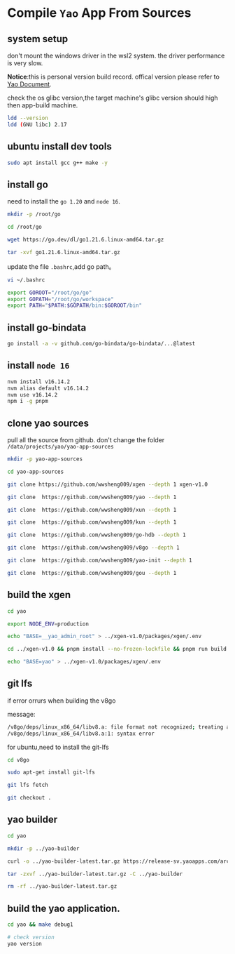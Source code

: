 # Compile `Yao` App From Sources


## system setup

don't mount the windows driver in the wsl2 system. the driver performance is very slow.


**Notice**:this is personal version build record. offical version please refer to [Yao Document](https://yaoapps.com/doc/%E4%B8%93%E5%AE%B6/%E6%BA%90%E7%A0%81%E7%BC%96%E8%AF%91).

check the os glibc version,the target machine's glibc version should high then app-build machine.
```sh
ldd --version
ldd (GNU libc) 2.17
```


## ubuntu install dev tools

```sh
sudo apt install gcc g++ make -y
```



## install go 

need to install the `go 1.20` and `node 16`.

```sh
mkdir -p /root/go

cd /root/go

wget https://go.dev/dl/go1.21.6.linux-amd64.tar.gz

tar -xvf go1.21.6.linux-amd64.tar.gz
```

update the file `.bashrc`,add go path。

```sh
vi ~/.bashrc

export GOROOT="/root/go/go"
export GOPATH="/root/go/workspace"
export PATH="$PATH:$GOPATH/bin:$GOROOT/bin"
```

## install go-bindata

```sh
go install -a -v github.com/go-bindata/go-bindata/...@latest
```


## install `node 16`

```sh
nvm install v16.14.2
nvm alias default v16.14.2
nvm use v16.14.2
npm i -g pnpm
```

## clone yao sources

pull all the source from github. don't change the folder `/data/projects/yao/yao-app-sources`

```sh
mkdir -p yao-app-sources

cd yao-app-sources

git clone https://github.com/wwsheng009/xgen --depth 1 xgen-v1.0

git clone  https://github.com/wwsheng009/yao --depth 1

git clone  https://github.com/wwsheng009/xun --depth 1

git clone  https://github.com/wwsheng009/kun --depth 1

git clone  https://github.com/wwsheng009/go-hdb --depth 1

git clone  https://github.com/wwsheng009/v8go --depth 1

git clone  https://github.com/wwsheng009/yao-init --depth 1

git clone  https://github.com/wwsheng009/gou --depth 1

```

## build the xgen

```sh
cd yao

export NODE_ENV=production

echo "BASE=__yao_admin_root" > ../xgen-v1.0/packages/xgen/.env

cd ../xgen-v1.0 && pnpm install --no-frozen-lockfile && pnpm run build

echo "BASE=yao" > ../xgen-v1.0/packages/xgen/.env

```

## git lfs

if error orrurs when building the v8go

message:
```sh
/v8go/deps/linux_x86_64/libv8.a: file format not recognized; treating as linker script
/v8go/deps/linux_x86_64/libv8.a:1: syntax error

```

for ubuntu,need to install the git-lfs

```sh
cd v8go

sudo apt-get install git-lfs

git lfs fetch

git checkout .
```

## yao builder

```sh
cd yao

mkdir -p ../yao-builder

curl -o ../yao-builder-latest.tar.gz https://release-sv.yaoapps.com/archives/yao-builder-latest.tar.gz

tar -zxvf ../yao-builder-latest.tar.gz -C ../yao-builder

rm -rf ../yao-builder-latest.tar.gz

```


## build the yao application.

```sh
cd yao && make debug1

# check version
yao version
```
